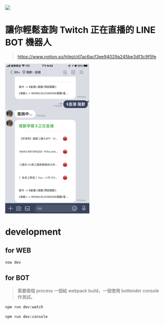 [![](https://img.shields.io/badge/CHANGELOG-conventional%20changelog-informational)](./CHANGELOG.md)

# 讓你輕鬆查詢 Twitch 正在直播的 LINE BOT 機器人

> https://www.notion.so/hilezi/d7ac6acf3ee94029a245be3df3c9f5fe

<img src="./public/IMG_9431.png" height="480" />

# development

## for WEB

```sh
now dev
```

## for BOT

> 需要兩個 process 一個給 webpack build，一個使用 bottender console 作測試。

```sh
npm run dev:watch
```

```sh
npm run dev:console
```
